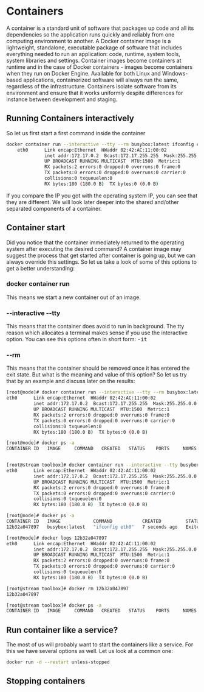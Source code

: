 # Containers
A container is a standard unit of software that packages up code and all its dependencies so the application runs quickly and reliably from one computing environment to another. A Docker container image is a lightweight, standalone, executable package of software that includes everything needed to run an application: code, runtime, system tools, system libraries and settings.
Container images become containers at runtime and in the case of Docker containers - images become containers when they run on Docker Engine. Available for both Linux and Windows-based applications, containerized software will always run the same, regardless of the infrastructure. Containers isolate software from its environment and ensure that it works uniformly despite differences for instance between development and staging.

## Running Containers interactively
So let us first start a first command inside the container
```bash
docker container run --interactive --tty --rm busybox:latest ifconfig eth0
	eth0      Link encap:Ethernet  HWaddr 02:42:AC:11:00:02  
	          inet addr:172.17.0.2  Bcast:172.17.255.255  Mask:255.255.0.0
	          UP BROADCAST RUNNING MULTICAST  MTU:1500  Metric:1
	          RX packets:2 errors:0 dropped:0 overruns:0 frame:0
	          TX packets:0 errors:0 dropped:0 overruns:0 carrier:0
	          collisions:0 txqueuelen:0 
	          RX bytes:180 (180.0 B)  TX bytes:0 (0.0 B)
```
If you compare the IP you got with the operating system IP, you can see that they are different.
We will look later deeper into the shared and/other separated components of a container.

## Container start
Did you notice that the container immediately returned to the  operating system after executing the desired command?
A container image may suggest the process that get started after container is going up, but we can always override this settings.
So let us take a look of some of this options to get a better understanding:


### docker container run
This means we start a new container out of an image.

### --interactive --tty
This means that the container does avoid to run in background. The tty reason which allocates a terminal makes sense if you use the interactive option. You can see this options often in short form: <tt>-it</tt>

### --rm
This means that the container should be removed once it has entered the exit state.
But what is the meaning and value of this option?
So let us try that by an example and discuss later on the results:

```bash
[root@node]# docker container run --interactive --tty --rm busybox:latest ifconfig eth0
eth0      Link encap:Ethernet  HWaddr 02:42:AC:11:00:02  
          inet addr:172.17.0.2  Bcast:172.17.255.255  Mask:255.255.0.0
          UP BROADCAST RUNNING MULTICAST  MTU:1500  Metric:1
          RX packets:2 errors:0 dropped:0 overruns:0 frame:0
          TX packets:0 errors:0 dropped:0 overruns:0 carrier:0
          collisions:0 txqueuelen:0 
          RX bytes:180 (180.0 B)  TX bytes:0 (0.0 B)

[root@node]# docker ps -a
CONTAINER ID   IMAGE     COMMAND   CREATED   STATUS    PORTS     NAMES


[root@stream toolbox]# docker container run --interactive --tty busybox:latest ifconfig eth0
eth0      Link encap:Ethernet  HWaddr 02:42:AC:11:00:02  
          inet addr:172.17.0.2  Bcast:172.17.255.255  Mask:255.255.0.0
          UP BROADCAST RUNNING MULTICAST  MTU:1500  Metric:1
          RX packets:2 errors:0 dropped:0 overruns:0 frame:0
          TX packets:0 errors:0 dropped:0 overruns:0 carrier:0
          collisions:0 txqueuelen:0 
          RX bytes:180 (180.0 B)  TX bytes:0 (0.0 B)

[root@node]# docker ps -a
CONTAINER ID   IMAGE            COMMAND           CREATED         STATUS                     PORTS     NAMES
12b32a047897   busybox:latest   "ifconfig eth0"   7 seconds ago   Exited (0) 6 seconds ago             zealous_matsumoto

[root@node]# docker logs 12b32a047897
eth0      Link encap:Ethernet  HWaddr 02:42:AC:11:00:02  
          inet addr:172.17.0.2  Bcast:172.17.255.255  Mask:255.255.0.0
          UP BROADCAST RUNNING MULTICAST  MTU:1500  Metric:1
          RX packets:2 errors:0 dropped:0 overruns:0 frame:0
          TX packets:0 errors:0 dropped:0 overruns:0 carrier:0
          collisions:0 txqueuelen:0 
          RX bytes:180 (180.0 B)  TX bytes:0 (0.0 B)

[root@stream toolbox]# docker rm 12b32a047897
12b32a047897

[root@stream toolbox]# docker ps -a
CONTAINER ID   IMAGE     COMMAND   CREATED   STATUS    PORTS     NAMES
```

## Run container like a service?
The most of us will probably want to start the containers like a service.
For this we have several options as well. Let us look at a common one:
```bash
docker run -d --restart unless-stopped
```



## Stopping containers
<!--stackedit_data:
eyJoaXN0b3J5IjpbMTc5MTA2NjY1LDEzNzcyNjY2NTAsLTEyOD
AwMjQ5MzYsLTEzMDg1NjYzOV19
-->